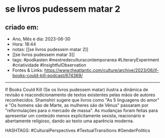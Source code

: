 # se livros pudessem matar 2

## criado em: 
-  Ano, Mês e dia: 2023-06-30
- Hora: 18:44
- notas: [[se livros pudessem matar 2]]
- [[se livros pudessem matar 3]]
- tags: #podkasten #mestredeculturacontemporanea #LiteraryExperiment #criatividade #InsightfulObservation 
- Fontes & Links: https://www.theatlantic.com/culture/archive/2023/06/if-books-could-kill-podcast/674369/
---

If Books Could Kill (Se os livros pudessem matar) ilustra a dinâmica de revisão e reacondicionamento de textos existentes pelas mãos de autores reconhecidos. Shamshiri sugere que livros como "As 5 linguagens do amor" e "Os homens são de Marte, as mulheres são de Vênus" passaram por "reformulações para o mercado de massa". As mudanças foram feitas para apresentar um conteúdo menos explicitamente sexista, reacionário e abertamente religioso, dando ao texto uma aparência moderna. 

HASHTAGS: #CulturalPerspectives #TextualTransitions #GenderPolitics 